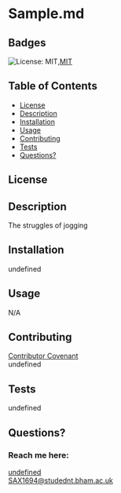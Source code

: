 # Sample.md
  ## Badges
  ![License: MIT](https://img.shields.io/badge/License-MIT-yellow.svg),[MIT](https://img.shields.io/badge/MIT-License-green)
  ## Table of Contents
  
  * [License](#license)
  * [Description](#description)
  * [Installation](#installation)
  * [Usage](#usage)
  * [Contributing](#contributing)
  * [Tests](#tests)
  * [Questions?](#questions)
  ## License
 
  ## Description
  The struggles of jogging
  ## Installation
  undefined
  ## Usage
  N/A
  ## Contributing
  [Contributor Covenant](https://www.contributor-covenant.org/)  
  undefined
  ## Tests
  undefined
  ## Questions?
  ### Reach me here: 
  [undefined](https://github.com/undefined)  
  SAX1694@studednt.bham.ac.uk